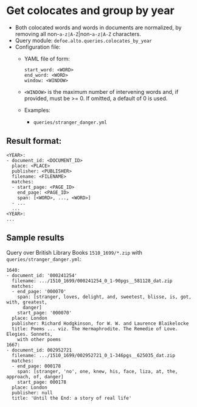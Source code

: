 # Get colocates and group by year

* Both colocated words and words in documents are normalized, by removing all non-``a-z|A-Z``|non-``a-z|A-Z`` characters.
* Query module: `defoe.alto.queries.colocates_by_year`
* Configuration file:
  - YAML file of form:

    ```
    start_word: <WORD>
    end_word: <WORD>
    window: <WINDOW>
    ```

  - `<WINDOW>` is the maximum number of intervening words and, if
    provided, must be >= 0. If omitted, a default of 0 is used.
  - Examples:
    - ``queries/stranger_danger.yml``

Result format:
----------------------------------------------------------

```
<YEAR>:
- document_id: <DOCUMENT_ID>
  place: <PLACE>
  publisher: <PUBLISHER>
  filename: <FILENAME>
  matches:
  - start_page: <PAGE_ID>
    end_page: <PAGE_ID>
    span: [<WORD>, ..., <WORD>]
  - ...
  ...
<YEAR>:
...
```

## Sample results

Query over British Library Books `1510_1699/*.zip` with ``queries/stranger_danger.yml``:

```
1640:
- document_id: '000241254'
  filename: .../1510_1699/000241254_0_1-90pgs__581128_dat.zip
  matches:
  - end_page: '000070'
    span: [stranger, loves, delight, and, sweetest, blisse, is, got, with, greatest,
      danger]
    start_page: '000070'
  place: London
  publisher: Richard Hodgkinson, for W. W. and Laurence Blaikelocke
  title: Poems ... viz. The Hermaphrodite. The Remedie of Love. Elegies. Sonnets,
    with other poems
1667:
- document_id: 002952721
  filename: .../1510_1699/002952721_0_1-346pgs__625035_dat.zip
  matches:
  - end_page: 000178
    span: [stranger, 'no', one, knew, his, face, liza, at, the, approach, of, danger]
    start_page: 000178
  place: London
  publisher: null
  title: 'Until the End: a story of real life'
```
